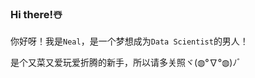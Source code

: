 ### Hi there!☃️

<!--
**Neal0408/Neal0408** is a ✨ _special_ ✨ repository because its `README.md` (this file) appears on your GitHub profile.

Here are some ideas to get you started:

- 🔭 I’m currently working on ...
- 🌱 I’m currently learning ...
- 👯 I’m looking to collaborate on ...
- 🤔 I’m looking for help with ...
- 💬 Ask me about ...
- 📫 How to reach me: ...
- 😄 Pronouns: ...
- ⚡ Fun fact: ...
-->
你好呀！我是`Neal`，是一个梦想成为`Data Scientist`的男人！

是个又菜又爱玩爱折腾的新手，所以请多关照ヾ(◍°∇°◍)ﾉﾞ
